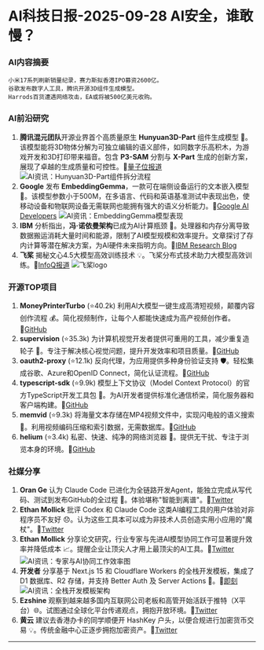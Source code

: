 
# AI科技日报-2025-09-28 AI安全，谁敢慢？
### **AI内容摘要**
```
小米17系列刷新销量纪录，赛力斯拟香港IPO募资2600亿。
谷歌发布数字人工具，腾讯开源3D组件生成模型。
Harrods百货遭遇网络攻击，EA或将被500亿美元收购。
```
### AI前沿研究
1.  **腾讯混元团队**开源业界首个高质量原生 **Hunyuan3D-Part** 组件生成模型 🎉。该模型能将3D物体分解为可独立编辑的语义部件，如同数字乐高积木，为游戏开发和3D打印带来福音。包含 **P3-SAM** 分割与 **X-Part** 生成的创新方案，展现了卓越的生成质量和可控性。🔗[量子位报道](https://www.qbitai.com/2025/09/337237.html)
    ![AI资讯：Hunyuan3D-Part组件拆分流程](https://source.hubtoday.app/images/2025/09/news_01k661rq75f19rwffze70r0rsd.avif)
2.  **Google** 发布 **EmbeddingGemma**，一款可在端侧设备运行的文本嵌入模型 🚀。该模型参数小于500M，在多语言、代码和英语基准测试中表现出色，使移动设备和物联网设备无需联网也能拥有强大的语义分析能力。🔗[Google AI Developers](https://x.com/googleaidevs/status/1971681187048354048)
    ![AI资讯：EmbeddingGemma模型表现](https://source.hubtoday.app/images/2025/09/news_01k661rv75evxscerfs1z0fcz2.avif)
3.  **IBM** 分析指出，**冯·诺依曼架构**已成为AI计算瓶颈 🚧。处理器和内存分离导致数据搬运消耗大量时间和能源，限制了AI模型规模和效率提升。文章探讨了存内计算等潜在解决方案，为AI硬件未来指明方向。🔗[IBM Research Blog](https://research.ibm.com/blog/why-von-neumann-architecture-is-impeding-the-power-of-ai-computing)
4.  **飞桨** 揭秘文心4.5大模型高效训练技术 💡。飞桨分布式技术助力大模型高效训练。🔗[InfoQ报道](https://www.infoq.cn/article/7XwEVypvpgOzugAuzoGX?utm_source=rss&utm_medium=article)
    ![飞桨logo](https://static001.geekbang.org/static/infoq/img/infoq_icon.jpg)
### 开源TOP项目
1.  **MoneyPrinterTurbo** (⭐40.2k) 利用AI大模型一键生成高清短视频，颠覆内容创作流程 💰。简化视频制作，让每个人都能快速成为高产视频创作者。🔗[GitHub](https://github.com/harry0703/MoneyPrinterTurbo)
2.  **supervision** (⭐35.3k) 为计算机视觉开发者提供可重用的工具，减少重复造轮子 🧰。专注于解决核心视觉问题，提升开发效率和项目质量。🔗[GitHub](https://github.com/roboflow/supervision)
3.  **oauth2-proxy** (⭐12.1k) 反向代理，为应用提供多种身份验证支持 🛡️。轻松集成谷歌、Azure和OpenID Connect，简化认证流程。🔗[GitHub](https://github.com/oauth2-proxy/oauth2-proxy)
4.  **typescript-sdk** (⭐9.9k) 模型上下文协议（Model Context Protocol）的官方TypeScript开发工具包 🌉。为AI开发者提供标准化通信桥梁，简化服务器和客户端构建。🔗[GitHub](https://github.com/modelcontextprotocol/typescript-sdk)
5.  **memvid** (⭐9.3k) 将海量文本存储在MP4视频文件中，实现闪电般的语义搜索 🤯。利用视频编码压缩和索引数据，无需数据库。🔗[GitHub](https://github.com/Olow304/memvid)
6.  **helium** (⭐3.4k) 私密、快速、纯净的网络浏览器 🍃。提供无干扰、专注于浏览本身的环境。🔗[GitHub](https://github.com/imputnet/helium)
### 社媒分享
1.  **Oran Ge** 认为 Claude Code 已进化为全链路开发Agent，能独立完成从写代码、测试到发布GitHub的全过程 🤖。体验堪称"智能到离谱"。🔗[Twitter](https://x.com/oran_ge/status/1971921706538488244)
2.  **Ethan Mollick** 批评 Codex 和 Claude Code 这类AI编程工具的用户体验对非程序员不友好 😞。认为这些工具本可以成为非技术人员创造实用小应用的"魔杖"。🔗[Twitter](https://x.com/emollick/status/1971784128581587048)
3.  **Ethan Mollick** 分享论文研究，行业专家与先进AI模型协同工作可显著提升效率并降低成本 📈。提醒企业让顶尖人才用上最顶尖的AI工具。🔗[Twitter](https://x.com/emollick/status/1971604081526665584)
    ![AI资讯：专家与AI协同工作效率图](https://source.hubtoday.app/images/2025/09/news_01k661ryypfy28dg6sbk34hxs7.avif)
4.  **开发者** 分享基于 Next.js 15 和 Cloudflare Workers 的全栈开发模板，集成了 D1 数据库、R2 存储，并支持 Better Auth 及 Server Actions 🚀。🔗[即刻](https://m.okjike.com/originalPosts/68d798497f396a32bfd38987)
    ![AI资讯：全栈开发模板架构](https://cdnv2.ruguoapp.com/Fm3mBxvhxVLOYZ1OQo1YKaFRHbGyv3.jpg)
5.  **Ezshine** 观察到越来越多国内互联网公司老板和高管开始活跃于推特（X平台）🌐。试图通过全球化平台传递观点，拥抱开放环境。🔗[Twitter](https://x.com/ezshine/status/1971609240638050517)
6.  **黄云** 建议去香港办卡的同学顺便开 HashKey 户头，以便合规进行加密货币交易 💡。传统金融中心正逐步拥抱加密资产。🔗[Twitter](https://x.com/huangyun_122/status/1971857893952803002)
---